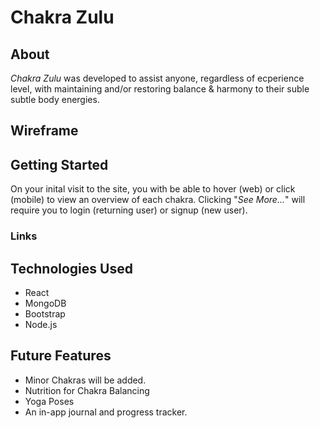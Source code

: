
# Chakra Zulu

## About

*Chakra Zulu* was developed to assist anyone, regardless of ecperience level, with maintaining and/or restoring balance & harmony to their suble subtle body energies.  

## Wireframe



## Getting Started

On your inital visit to the site, you with be able to hover (web) or click (mobile) to view an overview of each chakra. Clicking "*See More...*" will require you to login (returning user) or signup (new user).

### Links



## Technologies Used

- React
- MongoDB
- Bootstrap 
- Node.js

## Future Features

- Minor Chakras will be added.
- Nutrition for Chakra Balancing
- Yoga Poses
- An in-app journal and progress tracker.
